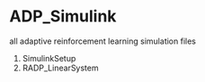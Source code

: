 # ADP_Simulink
all adaptive reinforcement learning simulation files

1. SimulinkSetup
2. RADP_LinearSystem
